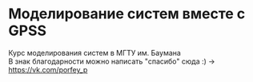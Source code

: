 # Моделирование систем вместе с GPSS
Курс моделирования систем в МГТУ им. Баумана  
В знак благодарности можно написать "спасибо" сюда :) -> https://vk.com/porfey_p
